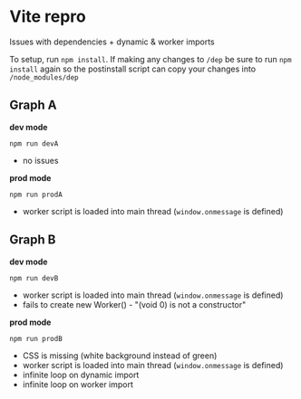 # Vite repro

Issues with dependencies + dynamic & worker imports

To setup, run `npm install`. If making any changes to `/dep` be sure to run `npm install` again so the postinstall script can copy your changes into `/node_modules/dep`

## Graph A

**dev mode**

`npm run devA`

* no issues

**prod mode**

`npm run prodA`

* worker script is loaded into main thread (`window.onmessage` is defined)

## Graph B

**dev mode**

`npm run devB`

* worker script is loaded into main thread (`window.onmessage` is defined)
* fails to create new Worker() - "(void 0) is not a constructor"

**prod mode**

`npm run prodB`

* CSS is missing (white background instead of green)
* worker script is loaded into main thread (`window.onmessage` is defined)
* infinite loop on dynamic import
* infinite loop on worker import
